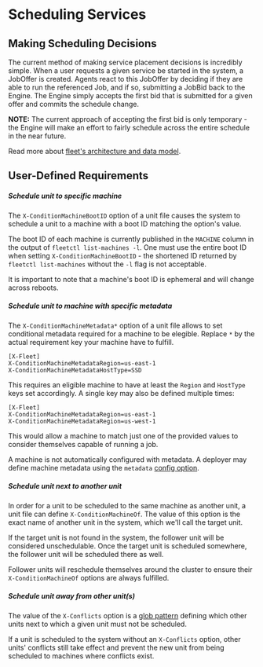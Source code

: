 # Scheduling Services

## Making Scheduling Decisions

The current method of making service placement decisions is incredibly simple. 
When a user requests a given service be started in the system, a JobOffer is created.
Agents react to this JobOffer by deciding if they are able to run the referenced Job, and if so, submitting a JobBid back to the Engine.
The Engine simply accepts the first bid that is submitted for a given offer and commits the schedule change.

**NOTE:** The current approach of accepting the first bid is only temporary - the Engine will make an effort to fairly schedule across the entire schedule in the near future.

Read more about [fleet's architecture and data model](https://github.com/coreos/fleet/blob/master/Documentation/architecture.md).

## User-Defined Requirements

##### Schedule unit to specific machine

The `X-ConditionMachineBootID` option of a unit file causes the system to schedule a unit to a machine with a boot ID matching the option's value.

The boot ID of each machine is currently published in the `MACHINE` column in the output of `fleetctl list-machines -l`.
One must use the entire boot ID when setting `X-ConditionMachineBootID` - the shortened ID returned by `fleetctl list-machines` without the `-l` flag is not acceptable.

It is important to note that a machine's boot ID is ephemeral and will change across reboots.

##### Schedule unit to machine with specific metadata

The `X-ConditionMachineMetadata*` option of a unit file allows to set conditional metadata required for a machine to be elegible.
Replace `*` by the actual requirement key your machine have to fulfill.

```
[X-Fleet]
X-ConditionMachineMetadataRegion=us-east-1
X-ConditionMachineMetadataHostType=SSD
```

This requires an eligible machine to have at least the `Region` and `HostType` keys set accordingly. A single key may also be defined multiple times:

```
[X-Fleet]
X-ConditionMachineMetadataRegion=us-east-1
X-ConditionMachineMetadataRegion=us-west-1
```

This would allow a machine to match just one of the provided values to consider themselves capable of running a job.

A machine is not automatically configured with metadata.
A deployer may define machine metadata using the `metadata` [config option](https://github.com/coreos/fleet/blob/master/Documentation/configuration.md).

##### Schedule unit next to another unit

In order for a unit to be scheduled to the same machine as another unit, a unit file can define `X-ConditionMachineOf`.
The value of this option is the exact name of another unit in the system, which we'll call the target unit.

If the target unit is not found in the system, the follower unit will be considered unschedulable. 
Once the target unit is scheduled somewhere, the follower unit will be scheduled there as well.

Follower units will reschedule themselves around the cluster to ensure their `X-ConditionMachineOf` options are always fulfilled.

##### Schedule unit away from other unit(s)

The value of the `X-Conflicts` option is a [glob pattern](http://golang.org/pkg/path/#Match) defining which other units next to which a given unit must not be scheduled.

If a unit is scheduled to the system without an `X-Conflicts` option, other units' conflicts still take effect and prevent the new unit from being scheduled to machines where conflicts exist.
